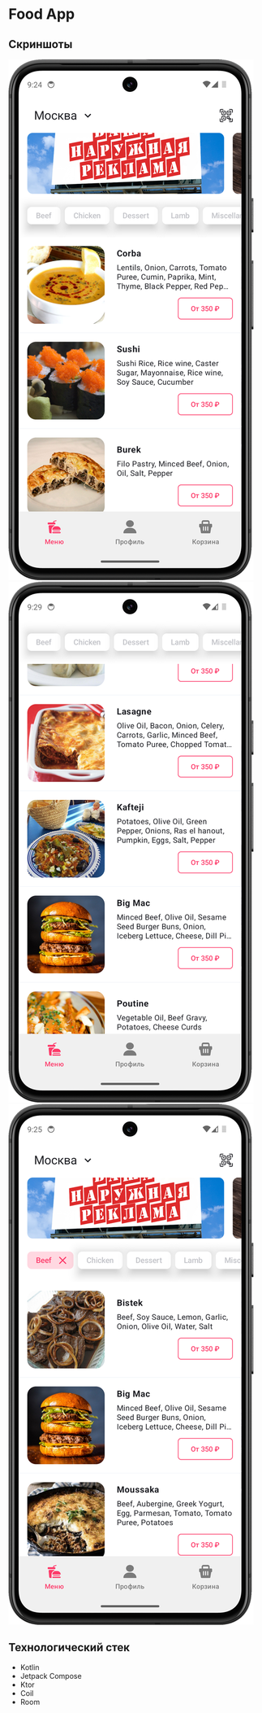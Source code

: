 # Food App

## Скриншоты

![Главный экран](screens/1.png)
![Главный экран скролл](screens/3.png)
![Главный экран фильтр](screens/2.png)

## Технологический стек
- Kotlin
- Jetpack Compose
- Ktor
- Coil
- Room